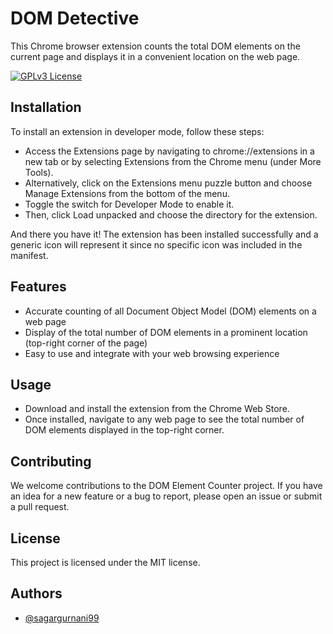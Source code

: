 # DOM Detective

This Chrome browser extension counts the total DOM elements on the current page and displays it in a convenient location on the web page.



[![GPLv3 License](https://img.shields.io/badge/License-GPL%20v3-yellow.svg)](https://opensource.org/licenses/)


## Installation

To install an extension in developer mode, follow these steps:

- Access the Extensions page by navigating to chrome://extensions in a new tab or by selecting Extensions from the Chrome menu (under More Tools).
- Alternatively, click on the Extensions menu puzzle button and choose Manage Extensions from the bottom of the menu.
- Toggle the switch for Developer Mode to enable it.
- Then, click Load unpacked and choose the directory for the extension.

And there you have it! The extension has been installed successfully and a generic icon will represent it since no specific icon was included in the manifest.
## Features

- Accurate counting of all Document Object Model (DOM) elements on a web page
- Display of the total number of DOM elements in a prominent location (top-right corner of the page)
- Easy to use and integrate with your web browsing experience


## Usage

- Download and install the extension from the Chrome Web Store.
- Once installed, navigate to any web page to see the total number of DOM elements displayed in the top-right corner.


## Contributing

We welcome contributions to the DOM Element Counter project. If you have an idea for a new feature or a bug to report, please open an issue or submit a pull request.


## License

This project is licensed under the MIT license.


## Authors

- [@sagargurnani99](https://github.com/sagargurnani99/)

